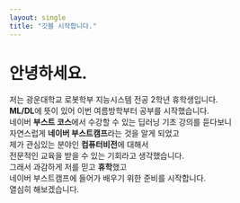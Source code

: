 ```yaml
---
layout: single
title: "깃블 시작합니다."
---
```

# 안녕하세요.
저는 광운대학교 로봇학부 지능시스템 전공 2학년 휴학생입니다.<br/>**ML/DL**에 뜻이 있어 이번 여름방학부터 공부를 시작했습니다.<br/>네이버 **부스트 코스**에서 수강할 수 있는 딥러닝 기초 강의를 듣다보니<br/>자연스럽게 **네이버 부스트캠프**라는 것을 알게 되었고<br/> 제가 관심있는 분야인 **컴퓨터비전**에 대해서<br/> 전문적인 교육을 받을  수 있는 기회라고 생각했습니다.<br/>                                                그래서 과감하게 저를 믿고 **휴학**했고 <br/>네이버 부스트캠프에 들어가 배우기 위한 준비를 시작합니다.<br/>  열심히 해보겠습니다.
